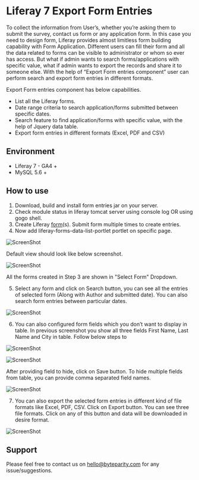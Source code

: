 # Liferay 7 Export Form Entries

To collect the information from User’s, whether you’re asking them to submit the survey, contact us form or any application form. In this case you need to design form, Liferay provides almost limitless form building capability with Form Application. Different users can fill their form and all the data related to forms can be visible to administrator or whom so ever has access. But what if admin wants to search forms/applications with specific value, what if admin wants to export the	records and share it to someone else. With the help of “Export Form entries component” user can perform search and export form entries in different formats.

Export Form entries component has below capabilities.
*	List all the Liferay forms.
*	Date range criteria to search application/forms submitted between specific dates.
*	Search feature to find application/forms with specific value, with the help of Jquery data table.
*	Export form entries in different formats (Excel, PDF and CSV)

## Environment

* Liferay 7 - GA4 +
*	MySQL 5.6 +

## How to use

1. Download, build and install form entries jar on your server.
2. Check module status in liferay tomcat server using console log OR using gogo shell.
3. Create Liferay [form](https://dev.liferay.com/discover/portal/-/knowledge_base/7-0/basic-forms)(s). Submit form multiple times to create entries.
4. Now add liferay-forms-data-list-portlet portlet on specific page.


![ScreenShot](https://user-images.githubusercontent.com/24852574/37393831-46ac1256-2798-11e8-81c3-19885e34855f.png)


Default view should look like below screenshot.


![ScreenShot](https://user-images.githubusercontent.com/24852574/37394026-d26a3282-2798-11e8-81f1-f42a6b097b79.png)


   All the forms created in Step 3 are shown in "Select Form" Dropdown.
   
5. Select any form and click on Search button, you can see all the entries of selected form (Along with Author and submitted date). You can also search form entries between particular dates.


![ScreenShot](https://user-images.githubusercontent.com/24852574/37394103-010fbba2-2799-11e8-88ce-faa708f784e9.png)


6. You can also configured form fields which you don’t want to display in table. In previous screenshot you show all three fields First Name, Last Name and City in table. Follow below steps to 


![ScreenShot](https://user-images.githubusercontent.com/24852574/37394179-3540ce0c-2799-11e8-80db-18803f14f12d.png)


![ScreenShot](https://user-images.githubusercontent.com/24852574/37394227-4bde6ab6-2799-11e8-90ee-3535b6348bee.png)


   After providing field to hide, click on Save button. To hide multiple fields from table, you can provide comma separated field names.


![ScreenShot](https://user-images.githubusercontent.com/24852574/37394312-702f67d0-2799-11e8-806c-7ce37402c2b8.png)


7. You can also export the selected form entries in different kind of file formats like Excel, PDF, CSV. Click on Export button. You can see three file formats. Click on any of this button and data will be downloaded in desire format.


![ScreenShot](https://user-images.githubusercontent.com/24852574/37394357-90a56762-2799-11e8-924c-dc0292f87150.png)


## Support
   Please feel free to contact us on hello@byteparity.com for any issue/suggestions.
